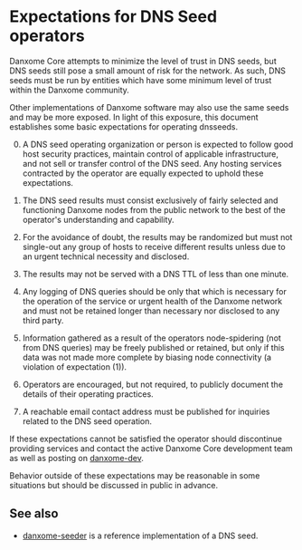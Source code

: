 Expectations for DNS Seed operators
====================================

Danxome Core attempts to minimize the level of trust in DNS seeds,
but DNS seeds still pose a small amount of risk for the network.
As such, DNS seeds must be run by entities which have some minimum
level of trust within the Danxome community.

Other implementations of Danxome software may also use the same
seeds and may be more exposed. In light of this exposure, this
document establishes some basic expectations for operating dnsseeds.

0. A DNS seed operating organization or person is expected to follow good
host security practices, maintain control of applicable infrastructure,
and not sell or transfer control of the DNS seed. Any hosting services
contracted by the operator are equally expected to uphold these expectations.

1. The DNS seed results must consist exclusively of fairly selected and
functioning Danxome nodes from the public network to the best of the
operator's understanding and capability.

2. For the avoidance of doubt, the results may be randomized but must not
single-out any group of hosts to receive different results unless due to an
urgent technical necessity and disclosed.

3. The results may not be served with a DNS TTL of less than one minute.

4. Any logging of DNS queries should be only that which is necessary
for the operation of the service or urgent health of the Danxome
network and must not be retained longer than necessary nor disclosed
to any third party.

5. Information gathered as a result of the operators node-spidering
(not from DNS queries) may be freely published or retained, but only
if this data was not made more complete by biasing node connectivity
(a violation of expectation (1)).

6. Operators are encouraged, but not required, to publicly document the
details of their operating practices.

7. A reachable email contact address must be published for inquiries
related to the DNS seed operation.

If these expectations cannot be satisfied the operator should
discontinue providing services and contact the active Danxome
Core development team as well as posting on
[danxome-dev](https://lists.linuxfoundation.org/mailman/listinfo/danxome-dev).

Behavior outside of these expectations may be reasonable in some
situations but should be discussed in public in advance.

See also
----------
- [danxome-seeder](https://github.com/sipa/danxome-seeder) is a reference implementation of a DNS seed.
